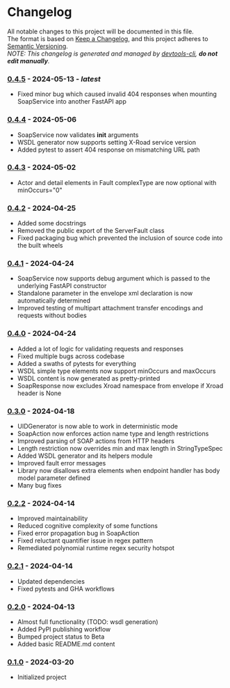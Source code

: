 # Changelog

All notable changes to this project will be documented in this file.  
The format is based on [Keep a Changelog](https://keepachangelog.com/en/1.1.0/), and this project adheres to [Semantic Versioning](https://semver.org/spec/v2.0.0.html).  
_NOTE: This changelog is generated and managed by [devtools-cli](https://pypi.org/project/devtools-cli/), **do not edit manually**._


### [0.4.5] - 2024-05-13 - _latest_

- Fixed minor bug which caused invalid 404 responses when mounting SoapService into another FastAPI app

### [0.4.4] - 2024-05-06

- SoapService now validates __init__ arguments
- WSDL generator now supports setting X-Road service version
- Added pytest to assert 404 response on mismatching URL path

### [0.4.3] - 2024-05-02

- Actor and detail elements in Fault complexType are now optional with minOccurs="0"

### [0.4.2] - 2024-04-25

- Added some docstrings
- Removed the public export of the ServerFault class
- Fixed packaging bug which prevented the inclusion of source code into the built wheels

### [0.4.1] - 2024-04-24

- SoapService now supports debug argument which is passed to the underlying FastAPI constructor
- Standalone parameter in the envelope xml declaration is now automatically determined
- Improved testing of multipart attachment transfer encodings and requests without bodies

### [0.4.0] - 2024-04-24

- Added a lot of logic for validating requests and responses
- Fixed multiple bugs across codebase
- Added a swaths of pytests for everything
- WSDL simple type elements now support minOccurs and maxOccurs
- WSDL content is now generated as pretty-printed
- SoapResponse now excludes Xroad namespace from envelope if Xroad header is None

### [0.3.0] - 2024-04-18

- UIDGenerator is now able to work in deterministic mode
- SoapAction now enforces action name type and length restrictions
- Improved parsing of SOAP actions from HTTP headers
- Length restriction now overrides min and max length in StringTypeSpec
- Added WSDL generator and its helpers module
- Improved fault error messages
- Library now disallows extra elements when endpoint handler has body model parameter defined
- Many bug fixes

### [0.2.2] - 2024-04-14

- Improved maintainability
- Reduced cognitive complexity of some functions
- Fixed error propagation bug in SoapAction
- Fixed reluctant quantifier issue in regex pattern
- Remediated polynomial runtime regex security hotspot

### [0.2.1] - 2024-04-14

- Updated dependencies
- Fixed pytests and GHA workflows

### [0.2.0] - 2024-04-13

- Almost full functionality (TODO: wsdl generation)
- Added PyPI publishing workflow
- Bumped project status to Beta
- Added basic README.md content

### [0.1.0] - 2024-03-20

- Initialized project

[0.4.5]: https://github.com/rik-ee/fastapi-xroad-soap/compare/0.4.4...0.4.5
[0.4.4]: https://github.com/rik-ee/fastapi-xroad-soap/compare/0.4.3...0.4.4
[0.4.3]: https://github.com/rik-ee/fastapi-xroad-soap/compare/0.4.2...0.4.3
[0.4.2]: https://github.com/rik-ee/fastapi-xroad-soap/compare/0.4.1...0.4.2
[0.4.1]: https://github.com/rik-ee/fastapi-xroad-soap/compare/0.4.0...0.4.1
[0.4.0]: https://github.com/rik-ee/fastapi-xroad-soap/compare/0.3.0...0.4.0
[0.3.0]: https://github.com/rik-ee/fastapi-xroad-soap/compare/0.2.2...0.3.0
[0.2.2]: https://github.com/rik-ee/fastapi-xroad-soap/compare/0.2.1...0.2.2
[0.2.1]: https://github.com/rik-ee/fastapi-xroad-soap/compare/0.2.0...0.2.1
[0.2.0]: https://github.com/rik-ee/fastapi-xroad-soap/compare/0.1.0...0.2.0
[0.1.0]: https://github.com/rik-ee/fastapi-xroad-soap/compare/0.1.0...0.1.0